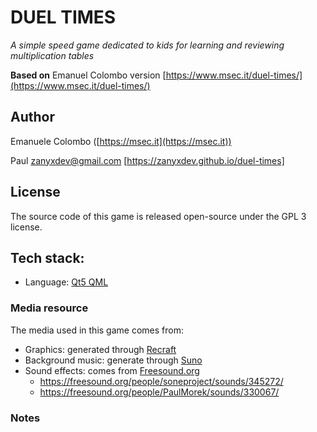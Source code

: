 # DUEL TIMES
*A simple speed game dedicated to kids for learning and reviewing multiplication tables*

**Based on** Emanuel Colombo version  [https://www.msec.it/duel-times/](https://www.msec.it/duel-times/)

## Author
Emanuele Colombo ([https://msec.it](https://msec.it))

Paul zanyxdev@gmail.com [https://zanyxdev.github.io/duel-times]

## License
The source code of this game is released open-source under the GPL 3 license.

## Tech stack:
 - Language: [Qt5 QML](https://www.qt.io/)

### Media resource
The media used in this game comes from:
 - Graphics: generated through [Recraft](https://www.recraft.ai/)
 - Background music: generate through [Suno](https://suno.com/)
 - Sound effects: comes from [Freesound.org](https://www.freesound.org)
   - https://freesound.org/people/soneproject/sounds/345272/
   - https://freesound.org/people/PaulMorek/sounds/330067/

### Notes
